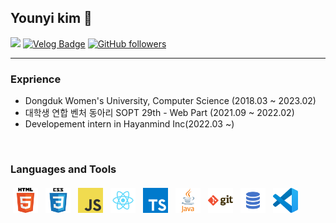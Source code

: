 ## Younyi kim 🌈

<a href="mailto:rlakuku1221@gmail.com" target="_blank"><img src="https://img.shields.io/badge/rlakuku1221@gmail.com-EA4335?style=flat-square&logo=Gmail&logoColor=white"/></a>
[![Velog Badge](http://img.shields.io/badge/-VELOG-20c997?style=flat&link=https://velog.io/@younyikim)](https://velog.io/@younyikim)
 [![GitHub followers](https://img.shields.io/github/followers/younyikim?label=Follow&style=social)](https://github.com/younyikim/?tab=follow)

<hr>

### Exprience  
*  Dongduk Women's University, Computer Science (2018.03 ~ 2023.02)
*  대학생 연합 벤처 동아리 SOPT 29th - Web Part (2021.09 ~ 2022.02)
*  Developement intern in Hayanmind Inc(2022.03 ~)

<br>

### Languages and Tools

<p align="left">

 <img src="https://raw.githubusercontent.com/github/explore/80688e429a7d4ef2fca1e82350fe8e3517d3494d/topics/html/html.png" alt="react" height="40" style="vertical-align:top; margin:4px">

 <img src="https://raw.githubusercontent.com/github/explore/80688e429a7d4ef2fca1e82350fe8e3517d3494d/topics/css/css.png" alt="react" height="40" style="vertical-align:top; margin:4px">
  
 <img src="https://raw.githubusercontent.com/github/explore/80688e429a7d4ef2fca1e82350fe8e3517d3494d/topics/javascript/javascript.png" alt="react" height="40" style="vertical-align:top; margin:4px">

<img src="https://raw.githubusercontent.com/github/explore/80688e429a7d4ef2fca1e82350fe8e3517d3494d/topics/react/react.png" alt="react" height="40" style="vertical-align:top; margin:4px">
  <img src="https://raw.githubusercontent.com/github/explore/80688e429a7d4ef2fca1e82350fe8e3517d3494d/topics/typescript/typescript.png" alt="react" height="40" style="vertical-align:top; margin:4px">
  <img src="https://raw.githubusercontent.com/github/explore/80688e429a7d4ef2fca1e82350fe8e3517d3494d/topics/java/java.png" alt="react" height="40" style="vertical-align:top; margin:4px">
  
 <img src="https://raw.githubusercontent.com/github/explore/80688e429a7d4ef2fca1e82350fe8e3517d3494d/topics/git/git.png" alt="react" height="40" style="vertical-align:top; margin:4px">

 <img src="https://raw.githubusercontent.com/github/explore/80688e429a7d4ef2fca1e82350fe8e3517d3494d/topics/sql/sql.png" alt="react" height="40" style="vertical-align:top; margin:4px">
  
<img src="https://raw.githubusercontent.com/github/explore/80688e429a7d4ef2fca1e82350fe8e3517d3494d/topics/visual-studio-code/visual-studio-code.png" alt="VS Code" height="40" style="vertical-align:top; margin:4px">
</p>
<br>

